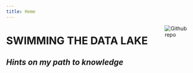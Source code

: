 ```yaml
---
title: Home
---
```


[<img src="logo.png" style="max-width:15%;min-width:40px;float:right;" alt="Github repo" />](https://github.com/yihui/hugo-xmin)

# SWIMMING THE DATA LAKE

## _Hints on my path to knowledge_

